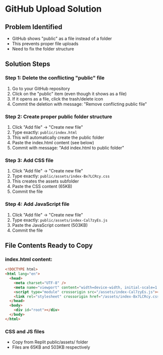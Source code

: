 # GitHub Upload Solution

## Problem Identified
- GitHub shows "public" as a file instead of a folder
- This prevents proper file uploads
- Need to fix the folder structure

## Solution Steps

### Step 1: Delete the conflicting "public" file
1. Go to your GitHub repository
2. Click on the "public" item (even though it shows as a file)
3. If it opens as a file, click the trash/delete icon
4. Commit the deletion with message: "Remove conflicting public file"

### Step 2: Create proper public folder structure
1. Click "Add file" → "Create new file"
2. Type exactly: `public/index.html`
3. This will automatically create the public folder
4. Paste the index.html content (see below)
5. Commit with message: "Add index.html to public folder"

### Step 3: Add CSS file
1. Click "Add file" → "Create new file"
2. Type exactly: `public/assets/index-Bx7LCRcy.css`
3. This creates the assets subfolder
4. Paste the CSS content (65KB)
5. Commit the file

### Step 4: Add JavaScript file
1. Click "Add file" → "Create new file"
2. Type exactly: `public/assets/index-Cal7zyEs.js`
3. Paste the JavaScript content (503KB)
4. Commit the file

## File Contents Ready to Copy

### index.html content:
```html
<!DOCTYPE html>
<html lang="en">
  <head>
    <meta charset="UTF-8" />
    <meta name="viewport" content="width=device-width, initial-scale=1.0, maximum-scale=1" />
    <script type="module" crossorigin src="/assets/index-Cal7zyEs.js"></script>
    <link rel="stylesheet" crossorigin href="/assets/index-Bx7LCRcy.css">
  </head>
  <body>
    <div id="root"></div>
  </body>
</html>
```

### CSS and JS files
- Copy from Replit public/assets/ folder
- Files are 65KB and 503KB respectively